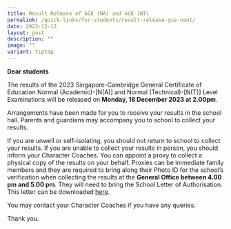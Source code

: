 ```yaml
---
title: Result Release of GCE (NA) and GCE (NT)
permalink: /quick-links/for-students/result-release-gce-nant/
date: 2023-12-13
layout: post
description: ""
image: ""
variant: tiptap
---
```

<p><strong>Dear students</strong></p><p>The results of the 2023 Singapore-Cambridge General Certificate of Education Normal (Academic)-[N(A)] and Normal (Technical)-[N(T)] Level Examinations will be released on <strong>Monday, 18 December 2023 at 2.00pm</strong>.</p><p>Arrangements have been made for you to receive your results in the school hall. Parents and guardians may accompany you to school to collect your results.</p><p>If you are unwell or self-isolating, you should not return to school to collect your results. If you are unable to collect your results in person, you should inform your Character Coaches. You can appoint a proxy to collect a physical copy of the results on your behalf. Proxies can be immediate family members and they are required to bring along their Photo ID for the school’s verification when collecting the results at the <strong>General Office between 4.00 pm and 5.00 pm</strong>. They will need to bring the School Letter of Authorisation. This letter can be downloaded <a href="/files/Students/Letter_of_Authorisation_to_Collect_Result_Slip.pdf" rel="noopener noreferrer nofollow" target="_blank"><u>here</u></a>.</p><p>You may contact your Character Coaches if you have any queries.</p><p>Thank you.</p>